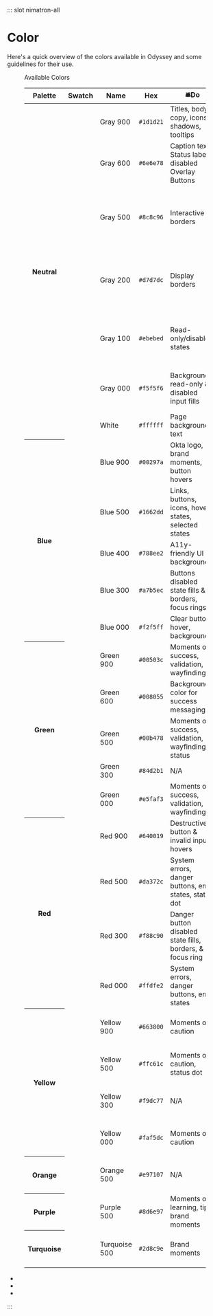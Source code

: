 ::: slot nimatron-all

# Color

Here's a quick overview of the colors available in Odyssey and some guidelines for their use.

<figure class="ods-table--figure">
  <figcaption class="ods-table--figcaption">
    Available Colors
  </figcaption>
  <table class="ods-table">
    <thead>
      <tr>
        <th scope="column">Palette</th>
        <th scope="column">Swatch</th>
        <th scope="column">Name</th>
        <th scope="column">Hex</th>
        <th scope="column"><span class="sample--emoji">🛎️</span>Do</th>
        <th scope="column"><span class="sample--emoji">🚫</span>Don't Do</th>
      </tr>
    </thead>
    <tbody>
      <tr>
        <th scope="row" rowspan="7">
          Neutral
        </th>
        <td class="is-sample-table-swatch">
          <span class="sample-color sample-color--gray-900"></span>
        </td>
        <td class="is-sample-table-token">
          Gray 900
        </td>
        <td>
          <code>#1d1d21</code>
        </td>
        <td>
          Titles, body copy, icons, shadows, tooltips
        </td>
        <td>
          Background colors, buttons, strokes
        </td>
      </tr>
      <tr>
        <td class="is-sample-table-swatch">
          <span class="sample-color sample-color--gray-600"></span>
        </td>
        <td class="is-sample-table-token">
          Gray 600
        </td>
        <td>
          <code>#6e6e78</code>
        </td>
        <td>
          Caption text, Status label, disabled Overlay Buttons
        </td>
        <td>
          Titles, body copy, borders, icons
        </td>
      </tr>
      <tr>
        <td class="is-sample-table-swatch">
          <span class="sample-color sample-color--gray-500"></span>
        </td>
        <td class="is-sample-table-token">
          Gray 500
        </td>
        <td>
          <code>#8c8c96</code>
        </td>
        <td>
          Interactive UI borders
        </td>
        <td>
          Non-interactive borders, titles, body copy, borders, icons
        </td>
      </tr>
      <tr>
        <td class="is-sample-table-swatch">
          <span class="sample-color sample-color--gray-200"></span>
        </td>
        <td class="is-sample-table-token">
          Gray 200
        </td>
        <td>
          <code>#d7d7dc</code>
        </td>
        <td>
          Display borders
        </td>
        <td>
          Interactive UI borders, background colors, buttons, titles, body copy
        </td>
      </tr>
      <tr>
        <td class="is-sample-table-swatch">
          <span class="sample-color sample-color--gray-100"></span>
        </td>
        <td class="is-sample-table-token">
          Gray 100
        </td>
        <td>
          <code>#ebebed</code>
        </td>
        <td>
          Read-only/disabled states
        </td>
        <td>
          Background colors, borders, buttons, titles, body copy
        </td>
      </tr>
      <tr>
        <td class="is-sample-table-swatch">
          <span class="sample-color sample-color--gray-000"></span>
        </td>
        <td class="is-sample-table-token">
          Gray 000
        </td>
        <td>
          <code>#f5f5f6</code>
        </td>
        <td>
          Backgrounds, read-only & disabled input fills
        </td>
        <td>
          Buttons, borders, titles, body copy, borders
        </td>
      </tr>
      <tr>
        <td class="is-sample-table-swatch">
          <span class="sample-color sample-color--white"></span>
        </td>
        <td class="is-sample-table-token">
          White
        </td>
        <td>
          <code>#ffffff</code>
        </td>
        <td>
          Page backgrounds, text
        </td>
        <td>
          Titles, body copy
        </td>
      </tr>
      <tr>
        <th scope="row" rowspan="5">
          Blue
        </th>
        <td class="is-sample-table-swatch">
          <span class="sample-color sample-color--blue-900"></span>
        </td>
        <td class="is-sample-table-token">
          Blue 900
        </td>
        <td>
          <code>#00297a</code>
        </td>
        <td>
          Okta logo, brand moments, button hovers
        </td>
        <td>
          Plain text
        </td>
      </tr>
      <tr>
        <td class="is-sample-table-swatch">
          <span class="sample-color sample-color--blue-500"></span>
        </td>
        <td class="is-sample-table-token">
          Blue 500
        </td>
        <td>
          <code>#1662dd</code>
        </td>
        <td>
          Links, buttons, icons, hover states, selected states
        </td>
        <td>
          Non-interactive UI
        </td>
      </tr>
      <tr>
        <td class="is-sample-table-swatch">
          <span class="sample-color sample-color--blue-400"></span>
        </td>
        <td class="is-sample-table-token">
          Blue 400
        </td>
        <td>
          <code>#788ee2</code>
        </td>
        <td>
          A11y-friendly UI backgrounds
        </td>
        <td>
          N/A
        </td>
      </tr>
      <tr>
        <td class="is-sample-table-swatch">
          <span class="sample-color sample-color--blue-300"></span>
        </td>
        <td class="is-sample-table-token">
          Blue 300
        </td>
        <td>
          <code>#a7b5ec</code>
        </td>
        <td>
          Buttons disabled state fills & borders, focus rings
        </td>
        <td>
          N/A
        </td>
      </tr>
      <tr>
        <td class="is-sample-table-swatch">
          <span class="sample-color sample-color--blue-000"></span>
        </td>
        <td class="is-sample-table-token">
          Blue 000
        </td>
        <td>
          <code>#f2f5ff</code>
        </td>
        <td>
          Clear button hover, backgrounds
        </td>
        <td>
          N/A
        </td>
      </tr>
      <tr>
        <th scope="row" rowspan="5">
          Green
        </th>
        <td class="is-sample-table-swatch">
          <span class="sample-color sample-color--green-900"></span>
        </td>
        <td class="is-sample-table-token">
          Green 900
        </td>
        <td>
          <code>#00503c</code>
        </td>
        <td>
          Moments of success, validation, wayfinding
        </td>
        <td>
          N/A
        </td>
      </tr>
      <tr>
        <td class="is-sample-table-swatch">
          <span class="sample-color sample-color--green-600"></span>
        </td>
        <td class="is-sample-table-token">
          Green 600
        </td>
        <td>
          <code>#008055</code>
        </td>
        <td>
          Background color for success messaging
        </td>
        <td>
          Headlines, body copy, fail states, buttons
        </td>
      </tr>
      <tr>
        <td class="is-sample-table-swatch">
          <span class="sample-color sample-color--green-500"></span>
        </td>
        <td class="is-sample-table-token">
          Green 500
        </td>
        <td>
          <code>#00b478</code>
        </td>
        <td>
          Moments of success, validation, wayfinding, status
        </td>
        <td>
          Headlines, body copy, fail states, buttons
        </td>
      </tr>
      <tr>
        <td class="is-sample-table-swatch">
          <span class="sample-color sample-color--green-300"></span>
        </td>
        <td class="is-sample-table-token">
          Green 300
        </td>
        <td>
          <code>#84d2b1</code>
        </td>
        <td>
          N/A
        </td>
        <td>
          N/A
        </td>
      </tr>
      <tr>
        <td class="is-sample-table-swatch">
          <span class="sample-color sample-color--green-000"></span>
        </td>
        <td class="is-sample-table-token">
          Green 000
        </td>
        <td>
          <code>#e5faf3</code>
        </td>
        <td>
          Moments of success, validation, wayfinding
        </td>
        <td>
          N/A
        </td>
      </tr>
      <tr>
        <th scope="row" rowspan="4">
          Red
        </th>
        <td class="is-sample-table-swatch">
          <span class="sample-color sample-color--red-900"></span>
        </td>
        <td class="is-sample-table-token">
          Red 900
        </td>
        <td>
          <code>#640019</code>
        </td>
        <td>
          Destructive button & invalid input hovers
        </td>
        <td>
          N/A
        </td>
      </tr>
      <tr>
        <td class="is-sample-table-swatch">
          <span class="sample-color sample-color--red-500"></span>
        </td>
        <td class="is-sample-table-token">
          Red 500
        </td>
        <td>
          <code>#da372c</code>
        </td>
        <td>
          System errors, danger buttons, error states, status dot 
        </td>
        <td>
          N/A
        </td>
      </tr>
      <tr>
        <td class="is-sample-table-swatch">
          <span class="sample-color sample-color--red-300"></span>
        </td>
        <td class="is-sample-table-token">
          Red 300
        </td>
        <td>
          <code>#f88c90</code>
        </td>
        <td>
          Danger button disabled state fills, borders, & focus ring
        </td>
        <td>
          N/A
        </td>
      </tr>
      <tr>
        <td class="is-sample-table-swatch">
          <span class="sample-color sample-color--red-000"></span>
        </td>
        <td class="is-sample-table-token">
          Red 000
        </td>
        <td>
          <code>#ffdfe2</code>
        </td>
        <td>
          System errors, danger buttons, error states
        </td>
        <td>
          Headlines, body copy, links, buttons
        </td>
      </tr>
      <tr>
        <th scope="row" rowspan="4">
          Yellow
        </th>
        <td class="is-sample-table-swatch">
          <span class="sample-color sample-color--yellow-900"></span>
        </td>
        <td class="is-sample-table-token">
          Yellow 900
        </td>
        <td>
          <code>#663800</code>
        </td>
        <td>
          Moments of caution
        </td>
        <td>
          Headlines, body copy, links, buttons
        </td>
      </tr>
      <tr>
        <td class="is-sample-table-swatch">
          <span class="sample-color sample-color--yellow-500"></span>
        </td>
        <td class="is-sample-table-token">
          Yellow 500
        </td>
        <td>
          <code>#ffc61c</code>
        </td>
        <td>
          Moments of caution, status dot 
        </td>
        <td>
          Headlines, body copy, links, buttons
        </td>
      </tr>
      <tr>
        <td class="is-sample-table-swatch">
          <span class="sample-color sample-color--yellow-300"></span>
        </td>
        <td class="is-sample-table-token">
          Yellow 300
        </td>
        <td>
          <code>#f9dc77</code>
        </td>
        <td>
          N/A
        </td>
        <td>
          Headlines, body copy, links, buttons
        </td>
      </tr>
      <tr>
        <td class="is-sample-table-swatch">
          <span class="sample-color sample-color--yellow-000"></span>
        </td>
        <td class="is-sample-table-token">
          Yellow 000
        </td>
        <td>
          <code>#faf5dc</code>
        </td>
        <td>
          Moments of caution
        </td>
        <td>
          Headlines, body copy, links, buttons
        </td>
      </tr>
      <tr>
        <th scope="row" rowspan="1">
          Orange
        </th>
        <td class="is-sample-table-swatch">
          <span class="sample-color sample-color--orange-500"></span>
        </td>
        <td class="is-sample-table-token">
          Orange 500
        </td>
        <td>
          <code>#e97107</code>
        </td>
        <td>
          N/A
        </td>
        <td>
          Headlines, body copy, links, buttons
        </td>
      </tr>
      <tr>
        <th scope="row" rowspan="1">
          Purple
        </th>
        <td class="is-sample-table-swatch">
          <span class="sample-color sample-color--purple-500"></span>
        </td>
        <td class="is-sample-table-token">
          Purple 500
        </td>
        <td>
          <code>#8d6e97</code>
        </td>
        <td>
          Moments of learning, tips, brand moments
        </td>
        <td>
          Headlines, body copy, links, buttons
        </td>
      </tr>
      <tr>
        <th scope="row" rowspan="1">
          Turquoise
        </th>
        <td class="is-sample-table-swatch">
          <span class="sample-color sample-color--turquoise-500"></span>
        </td>
        <td class="is-sample-table-token">
          Turquoise 500
        </td>
        <td>
          <code>#2d8c9e</code>
        </td>
        <td>
          Brand moments
        </td>
        <td>
          Headlines, body copy, links, buttons
        </td>
      </tr>
    </tbody>
  </table>
</figure>

<ul class="sample--color-list">
  <li class="sample--color is-sample-purple-500"></li>
  <li class="sample--color is-sample-turquoise-500"></li>
  <li class="sample--color is-sample-orange-500"></li>
</ul>

:::
